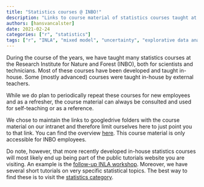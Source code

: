 ```yaml
---
title: "Statistics courses @ INBO!"
description: "Links to course material of statistics courses taught at INBO (only accessible for INBO employees)"
authors: [hansvancalster]
date: 2021-02-24
categories: ["r", "statistics"]
tags: ["r", "INLA", "mixed model", "uncertainty", "explorative data analysis", "analysis of variance", "generalized linear regression", "multivariate statistics"]
---
```


During the course of the years, we have taught many statistics courses at the Research Institute for Nature and Forest (INBO), both for scientists and technicians.
Most of these courses have been developed and taught in-house.
Some (mostly advanced) courses were taught in-house by external teachers.

While we do plan to periodically repeat these courses for new employees and as a refresher, the course material can always be consulted and used for self-teaching or as a reference.

We chose to maintain the links to googledrive folders with the course material on our intranet and therefore limit ourselves here to just point you to that link.
You can find the overview [here](https://sites.google.com/a/inbo.be/intranet/home/ondersteuning/onderzoek/bmk/lessenreeks-en-tutorials).
This course material is only accessible for INBO employees.

Do note, however, that more recently developed in-house statistics courses will most likely end up being part of the public tutorials website you are visiting.
An example is the [follow-up INLA workshop](https://inbo.github.io/tutorials/tutorials/r_inla/).
Moreover, we have several short tutorials on very specific statistical topics.
The best way to find these is to visit the [statistics category](https://inbo.github.io/tutorials/categories/statistics/).
